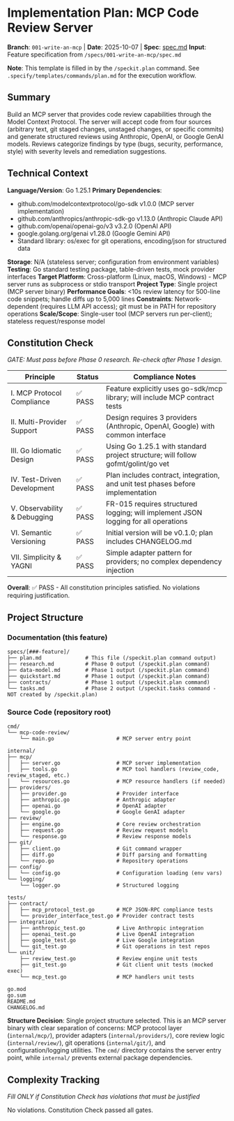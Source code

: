 # Implementation Plan: MCP Code Review Server

**Branch**: `001-write-an-mcp` | **Date**: 2025-10-07 | **Spec**: [spec.md](./spec.md)
**Input**: Feature specification from `/specs/001-write-an-mcp/spec.md`

**Note**: This template is filled in by the `/speckit.plan` command. See `.specify/templates/commands/plan.md` for the execution workflow.

## Summary

Build an MCP server that provides code review capabilities through the Model Context Protocol. The server will accept code from four sources (arbitrary text, git staged changes, unstaged changes, or specific commits) and generate structured reviews using Anthropic, OpenAI, or Google GenAI models. Reviews categorize findings by type (bugs, security, performance, style) with severity levels and remediation suggestions.

## Technical Context

**Language/Version**: Go 1.25.1
**Primary Dependencies**:
- github.com/modelcontextprotocol/go-sdk v1.0.0 (MCP server implementation)
- github.com/anthropics/anthropic-sdk-go v1.13.0 (Anthropic Claude API)
- github.com/openai/openai-go/v3 v3.2.0 (OpenAI API)
- google.golang.org/genai v1.28.0 (Google Gemini API)
- Standard library: os/exec for git operations, encoding/json for structured data

**Storage**: N/A (stateless server; configuration from environment variables)
**Testing**: Go standard testing package, table-driven tests, mock provider interfaces
**Target Platform**: Cross-platform (Linux, macOS, Windows) - MCP server runs as subprocess or stdio transport
**Project Type**: Single project (MCP server binary)
**Performance Goals**: <10s review latency for 500-line code snippets; handle diffs up to 5,000 lines
**Constraints**: Network-dependent (requires LLM API access); git must be in PATH for repository operations
**Scale/Scope**: Single-user tool (MCP servers run per-client); stateless request/response model

## Constitution Check

*GATE: Must pass before Phase 0 research. Re-check after Phase 1 design.*

| Principle | Status | Compliance Notes |
|-----------|--------|------------------|
| I. MCP Protocol Compliance | ✅ PASS | Feature explicitly uses go-sdk/mcp library; will include MCP contract tests |
| II. Multi-Provider Support | ✅ PASS | Design requires 3 providers (Anthropic, OpenAI, Google) with common interface |
| III. Go Idiomatic Design | ✅ PASS | Using Go 1.25.1 with standard project structure; will follow gofmt/golint/go vet |
| IV. Test-Driven Development | ✅ PASS | Plan includes contract, integration, and unit test phases before implementation |
| V. Observability & Debugging | ✅ PASS | FR-015 requires structured logging; will implement JSON logging for all operations |
| VI. Semantic Versioning | ✅ PASS | Initial version will be v0.1.0; plan includes CHANGELOG.md |
| VII. Simplicity & YAGNI | ✅ PASS | Simple adapter pattern for providers; no complex dependency injection |

**Overall**: ✅ PASS - All constitution principles satisfied. No violations requiring justification.

## Project Structure

### Documentation (this feature)

```
specs/[###-feature]/
├── plan.md              # This file (/speckit.plan command output)
├── research.md          # Phase 0 output (/speckit.plan command)
├── data-model.md        # Phase 1 output (/speckit.plan command)
├── quickstart.md        # Phase 1 output (/speckit.plan command)
├── contracts/           # Phase 1 output (/speckit.plan command)
└── tasks.md             # Phase 2 output (/speckit.tasks command - NOT created by /speckit.plan)
```

### Source Code (repository root)

```
cmd/
└── mcp-code-review/
    └── main.go                    # MCP server entry point

internal/
├── mcp/
│   ├── server.go                  # MCP server implementation
│   ├── tools.go                   # MCP tool handlers (review_code, review_staged, etc.)
│   └── resources.go               # MCP resource handlers (if needed)
├── providers/
│   ├── provider.go                # Provider interface
│   ├── anthropic.go               # Anthropic adapter
│   ├── openai.go                  # OpenAI adapter
│   └── google.go                  # Google GenAI adapter
├── review/
│   ├── engine.go                  # Core review orchestration
│   ├── request.go                 # Review request models
│   └── response.go                # Review response models
├── git/
│   ├── client.go                  # Git command wrapper
│   ├── diff.go                    # Diff parsing and formatting
│   └── repo.go                    # Repository operations
├── config/
│   └── config.go                  # Configuration loading (env vars)
└── logging/
    └── logger.go                  # Structured logging

tests/
├── contract/
│   ├── mcp_protocol_test.go       # MCP JSON-RPC compliance tests
│   └── provider_interface_test.go # Provider contract tests
├── integration/
│   ├── anthropic_test.go          # Live Anthropic integration
│   ├── openai_test.go             # Live OpenAI integration
│   ├── google_test.go             # Live Google integration
│   └── git_test.go                # Git operations in test repos
└── unit/
    ├── review_test.go             # Review engine unit tests
    ├── git_test.go                # Git client unit tests (mocked exec)
    └── mcp_test.go                # MCP handlers unit tests

go.mod
go.sum
README.md
CHANGELOG.md
```

**Structure Decision**: Single project structure selected. This is an MCP server binary with clear separation of concerns: MCP protocol layer (`internal/mcp/`), provider adapters (`internal/providers/`), core review logic (`internal/review/`), git operations (`internal/git/`), and configuration/logging utilities. The `cmd/` directory contains the server entry point, while `internal/` prevents external package dependencies.

## Complexity Tracking

*Fill ONLY if Constitution Check has violations that must be justified*

No violations. Constitution Check passed all gates.
